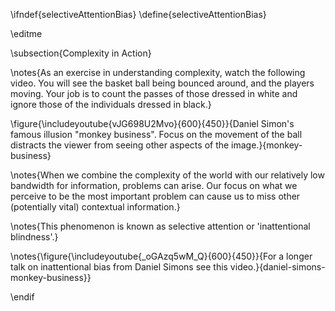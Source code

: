 \ifndef{selectiveAttentionBias}
\define{selectiveAttentionBias}

\editme

\subsection{Complexity in Action}

\notes{As an exercise in understanding complexity, watch the following video. You will see the basket ball being bounced around, and the players moving. Your job is to count the passes of those dressed in white and ignore those of the individuals dressed in black.}

\figure{\includeyoutube{vJG698U2Mvo}{600}{450}}{Daniel Simon's famous illusion "monkey business". Focus on the movement of the ball distracts the viewer from seeing other aspects of the image.}{monkey-business}

\notes{When we combine the complexity of the world with our relatively low bandwidth for information, problems can arise. Our focus on what we perceive to be the most important problem can cause us to miss other (potentially vital) contextual information.}

\notes{This phenomenon is known as selective attention or 'inattentional blindness'.}

\notes{\figure{\includeyoutube{_oGAzq5wM_Q}{600}{450}}{For a longer talk on inattentional bias from Daniel Simons see this video.}{daniel-simons-monkey-business}}

\endif
